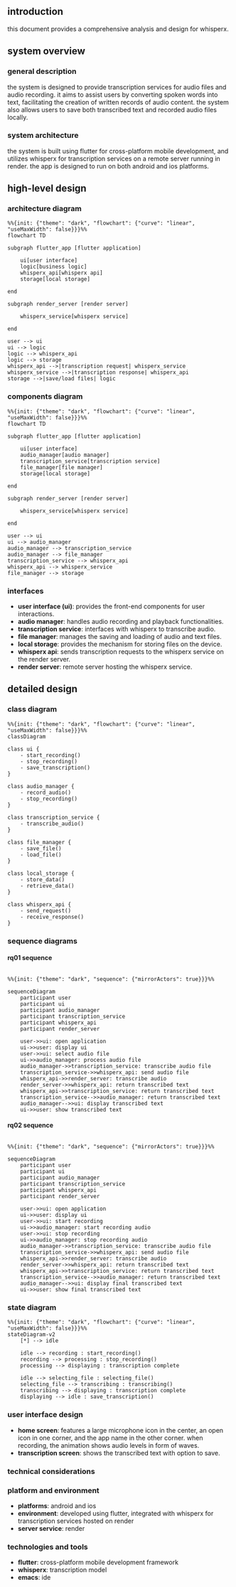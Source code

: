 
## introduction
this document provides a comprehensive analysis and design for whisperx.

## system overview

### general description
the system is designed to provide transcription services for audio files and audio recording. it aims to assist users by converting spoken words into text, facilitating the creation of written records of audio content. the system also allows users to save both transcribed text and recorded audio files locally.

### system architecture
the system is built using flutter for cross-platform mobile development, and utilizes whisperx for transcription services on a remote server running in render. the app is designed to run on both android and ios platforms.

## high-level design

### architecture diagram

```mermaid
%%{init: {"theme": "dark", "flowchart": {"curve": "linear", "useMaxWidth": false}}}%%
flowchart TD

subgraph flutter_app [flutter application]

    ui[user interface]
    logic[business logic]
    whisperx_api[whisperx api]
    storage[local storage]

end

subgraph render_server [render server]

    whisperx_service[whisperx service]

end

user --> ui
ui --> logic
logic --> whisperx_api
logic --> storage
whisperx_api -->|transcription request| whisperx_service
whisperx_service -->|transcription response| whisperx_api
storage -->|save/load files| logic
```

### components diagram

```mermaid
%%{init: {"theme": "dark", "flowchart": {"curve": "linear", "useMaxWidth": false}}}%%
flowchart TD

subgraph flutter_app [flutter application]

    ui[user interface]
    audio_manager[audio manager]
    transcription_service[transcription service]
    file_manager[file manager]
    storage[local storage]

end

subgraph render_server [render server]

    whisperx_service[whisperx service]

end

user --> ui
ui --> audio_manager
audio_manager --> transcription_service
audio_manager --> file_manager
transcription_service --> whisperx_api
whisperx_api --> whisperx_service
file_manager --> storage
```

### interfaces

- **user interface (ui)**: provides the front-end components for user interactions.
- **audio manager**: handles audio recording and playback functionalities.
- **transcription service**: interfaces with whisperx to transcribe audio.
- **file manager**: manages the saving and loading of audio and text files.
- **local storage**: provides the mechanism for storing files on the device.
- **whisperx api**: sends transcription requests to the whisperx service on the render server.
- **render server**: remote server hosting the whisperx service.

## detailed design

### class diagram

```mermaid
%%{init: {"theme": "dark", "flowchart": {"curve": "linear", "useMaxWidth": false}}}%%
classDiagram

class ui {
    - start_recording()
    - stop_recording()
    - save_transcription()
}

class audio_manager {
    - record_audio()
    - stop_recording()
}

class transcription_service {
    - transcribe_audio()
}

class file_manager {
    - save_file()
    - load_file()
}

class local_storage {
    - store_data()
    - retrieve_data()
}

class whisperx_api {
    - send_request()
    - receive_response()
}

```

### sequence diagrams

#### rq01 sequence

```mermaid

%%{init: {"theme": "dark", "sequence": {"mirrorActors": true}}}%%

sequenceDiagram
    participant user
    participant ui
    participant audio_manager
    participant transcription_service
    participant whisperx_api
    participant render_server

    user->>ui: open application
    ui->>user: display ui
    user->>ui: select audio file
    ui->>audio_manager: process audio file
    audio_manager->>transcription_service: transcribe audio file
    transcription_service->>whisperx_api: send audio file
    whisperx_api->>render_server: transcribe audio
    render_server->>whisperx_api: return transcribed text
    whisperx_api->>transcription_service: return transcribed text
    transcription_service-->>audio_manager: return transcribed text
    audio_manager-->>ui: display transcribed text
    ui->>user: show transcribed text

```

#### rq02 sequence

```mermaid

%%{init: {"theme": "dark", "sequence": {"mirrorActors": true}}}%%

sequenceDiagram
    participant user
    participant ui
    participant audio_manager
    participant transcription_service
    participant whisperx_api
    participant render_server

    user->>ui: open application
    ui->>user: display ui
    user->>ui: start recording
    ui->>audio_manager: start recording audio
    user->>ui: stop recording
    ui->>audio_manager: stop recording audio
    audio_manager->>transcription_service: transcribe audio file
    transcription_service->>whisperx_api: send audio file
    whisperx_api->>render_server: transcribe audio
    render_server->>whisperx_api: return transcribed text
    whisperx_api->>transcription_service: return transcribed text
    transcription_service-->>audio_manager: return transcribed text
    audio_manager-->>ui: display final transcribed text
    ui->>user: show final transcribed text

```
### state diagram

```mermaid
%%{init: {"theme": "dark", "flowchart": {"curve": "linear", "useMaxWidth": false}}}%%
stateDiagram-v2
    [*] --> idle
    
    idle --> recording : start_recording()
    recording --> processing : stop_recording()
    processing --> displaying : transcription complete
    
	idle --> selecting_file : selecting_file()
    selecting_file --> transcribing : transcribing()
    transcribing --> displaying : transcription complete
    displaying --> idle : save_transcription()

```

### user interface design

- **home screen**: features a large microphone icon in the center, an open icon in one corner, and the app name in the other corner. when recording, the animation shows audio levels in form of waves.
- **transcription screen**: shows the transcribed text with option to save.

### technical considerations

### platform and environment
- **platforms**: android and ios
- **environment**: developed using flutter, integrated with whisperx for transcription services hosted on render
- **server service**: render

### technologies and tools
- **flutter**: cross-platform mobile development framework
- **whisperx**: transcription model
- **emacs**: ide